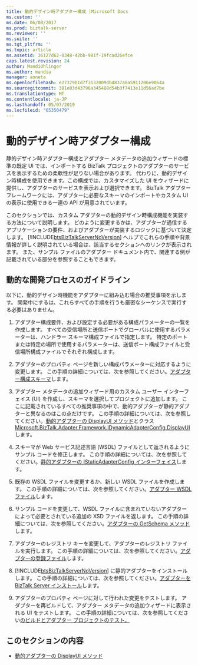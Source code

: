 ```yaml
---
title: 動的デザイン時アダプター構成 |Microsoft Docs
ms.custom: ''
ms.date: 06/08/2017
ms.prod: biztalk-server
ms.reviewer: ''
ms.suite: ''
ms.tgt_pltfrm: ''
ms.topic: article
ms.assetid: 36127d62-0348-42bb-981f-19fcad26efce
caps.latest.revision: 24
author: MandiOhlinger
ms.author: mandia
manager: anneta
ms.openlocfilehash: e27379b1d7f3132009db4837a8a5911206e9064a
ms.sourcegitcommit: 381e83d43796a345488d54b3f7413e11d56ad7be
ms.translationtype: MT
ms.contentlocale: ja-JP
ms.lasthandoff: 05/07/2019
ms.locfileid: "65350479"
---
```

# <a name="dynamic-design-time-adapter-configuration"></a>動的デザイン時アダプター構成
静的デザイン時アダプター構成とアダプター メタデータの追加ウィザードの標準の既定 UI では、インポートする BizTalk プロジェクトのアダプターのサービスを表示するための柔軟性が足りない場合があります。 代わりに、動的デザイン時構成を使用できます。この構成では、カスタマイズした UI をウィザードに提供し、アダプターのサービスを表示および選択できます。 BizTalk アダプター フレームワークには、アダプターに必要なスキーマのインポートやカスタム UI の表示に使用できる一連の API が用意されています。  
  
 このセクションでは、カスタム アダプターの動的デザイン時構成機能を実装する方法について説明します。 どのように変更するかは、アダプターが通信するアプリケーションの要件、およびアダプターが実装するロジックに基づいて決定します。 [!INCLUDE[btsBizTalkServerNoVersion](../includes/btsbiztalkservernoversion-md.md)] ヘルプでこれらの手順や背景情報が詳しく説明されている場合は、該当するセクションへのリンクが表示されます。 また、サンプル ファイルのアダプター ドキュメント内で、関連する例が記載されている部分を参照することもできます。  
  
## <a name="guidelines-for-the-dynamic-development-process"></a>動的な開発プロセスのガイドライン  
 以下に、動的デザイン時機能をアダプターに組み込む場合の推奨事項を示します。 開発中にするは、これらすべての手順を行うも厳密なシーケンスで実行する必要はありません。  
  
1. アダプター構成要件、および設定する必要がある構成パラメーターの一覧を作成します。 すべての受信場所と送信ポートでグローバルに使用するパラメーターは、ハンドラー スキーマ構成ファイルで指定します。 特定のポートまたは特定の場所で使用するパラメーターは、送信ポート構成ファイルと受信場所構成ファイルでそれぞれ構成します。  
  
2. アダプターのプロパティ ページを新しい構成パラメーターに対応するように変更します。 この手順の詳細については、次を参照してください。[アダプター構成スキーマ](../core/adapter-configuration-schemas.md)します。  
  
3. アダプター メタデータの追加ウィザード用のカスタム ユーザー インターフェイス (UI) を作成し、スキーマを選択してプロジェクトに追加します。 ここに記載されているすべての推奨事項の中で、動的アダプターが静的アダプターと異なるのはこの点だけです。 この手順の詳細については、次を参照してください。[動的アダプターの DisplayUI メソッド](../core/dynamic-adapter-displayui-method.md)とクラス[Microsoft.BizTalk.Adapter.Framework.IDynamicAdapterConfig.DisplayUI](http://msdn.microsoft.com/library/microsoft.biztalk.adapter.framework.idynamicadapterconfig.displayui.aspx)します。  
  
4. スキーマが Web サービス記述言語 (WSDL) ファイルとして返されるようにサンプル コードを修正します。 この手順の詳細については、次を参照してください。[静的アダプターの IStaticAdapterConfig インターフェイス](../core/static-adapter-istaticadapterconfig-interface.md)します。  
  
5. 既存の WSDL ファイルを変更するか、新しい WSDL ファイルを作成します。 この手順の詳細については、次を参照してください。[アダプター WSDL ファイル](../core/adapter-wsdl-files.md)します。  
  
6. サンプル コードを変更して、WSDL ファイルに含まれていないアダプターによって必要とされている追加の XSD ファイルを返します。 この手順の詳細については、次を参照してください。[アダプターの GetSchema メソッド](../core/adapter-getschema-method.md)します。  
  
7. アダプターのレジストリ キーを変更して、アダプターのレジストリ ファイルを実行します。 この手順の詳細については、次を参照してください。[アダプターの登録ファイル](../core/adapter-registration-file.md)します。  
  
8. [!INCLUDE[btsBizTalkServerNoVersion](../includes/btsbiztalkservernoversion-md.md)] に静的アダプターをインストールします。 この手順の詳細については、次を参照してください。[アダプターを BizTalk Server インストール](../core/install-the-adapter-into-biztalk-server.md)します。  
  
9. アダプターのプロパティ ページに対して行われた変更をテストします。 アダプターを再ビルドして、アダプター メタデータの追加ウィザードに表示される UI をテストします。 この手順の詳細については、次を参照してください[のビルドとアダプター プロジェクトのテスト。](../core/build-and-test-the-adapter-project.md)  
  
## <a name="in-this-section"></a>このセクションの内容  
  
-   [動的アダプターの DisplayUI メソッド](../core/dynamic-adapter-displayui-method.md)